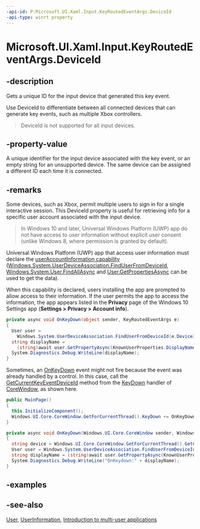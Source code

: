 ```yaml
---
-api-id: P:Microsoft.UI.Xaml.Input.KeyRoutedEventArgs.DeviceId
-api-type: winrt property
---
```


<!-- Property syntax
public string DeviceId { get; }
-->

# Microsoft.UI.Xaml.Input.KeyRoutedEventArgs.DeviceId

## -description
Gets a unique ID for the input device that generated this key event.

Use DeviceId to differentiate between all connected devices that can generate key events, such as multiple Xbox controllers.

> DeviceId is not supported for all input devices.

## -property-value
A unique identifier for the input device associated with the key event, or an empty string for an unsupported device. The same device can be assigned a different ID each time it is connected.

## -remarks
Some devices, such as Xbox, permit multiple users to sign in for a single interactive session. This DeviceId property is useful for retrieving info for a specific user account associated with the input device.

> In Windows 10 and later, Universal Windows Platform (UWP) app do not have access to user information without explicit user consent (unlike Windows 8, where permission is granted by default).

Universal Windows Platform (UWP) app that access user information must declare the [userAccountInformation capability](/uwp/schemas/appxpackage/uapmanifestschema/element-uap-capability) ([Windows.System.UserDeviceAssociation.FindUserFromDeviceId](/uwp/api/windows.system.userdeviceassociation.finduserfromdeviceid(system.string)), [Windows.System.User.FindAllAsync](/uwp/api/windows.system.user.findallasync(windows.system.usertype,windows.system.userauthenticationstatus)) and [User.GetPropertiesAsync](/uwp/api/windows.system.user.getpropertiesasync(windows.foundation.collections.ivectorview{system.string})) can be used to get the data).

When this capability is declared, users installing the app are prompted to allow access to their information. If the user permits the app to access the information, the app appears listed in the **Privacy** page of the Windows 10 Settings app (**Settings &gt; Privacy &gt; Account info**). 

```csharp
private async void OnKeyDown(object sender, KeyRoutedEventArgs e)
{
  User user = 
    Windows.System.UserDeviceAssociation.FindUserFromDeviceId(e.DeviceId);
  string displayName = 
    (string)await user.GetPropertyAsync(KnownUserProperties.DisplayName);
  System.Diagnostics.Debug.WriteLine(displayName);
}

```



Sometimes, an [OnKeyDown](../microsoft.ui.xaml.controls/control_onkeydown_647020286.md) event might not fire because the event was already handled by a control. In this case, call the [GetCurrentKeyEventDeviceId](/uwp/api/windows.ui.core.corewindow.getcurrentkeyeventdeviceid) method from the [KeyDown](/uwp/api/windows.ui.core.corewindow.keydown) handler of [CoreWindow](/uwp/api/windows.ui.core.corewindow), as shown here.

```csharp
public MainPage()
{
  this.InitializeComponent();
  Windows.UI.Core.CoreWindow.GetForCurrentThread().KeyDown += OnKeyDown;
}

private async void OnKeyDown(Windows.UI.Core.CoreWindow sender, Windows.UI.Core.KeyEventArgs args)
{
  string device = Windows.UI.Core.CoreWindow.GetForCurrentThread().GetCurrentKeyEventDeviceId();
  User user = Windows.System.UserDeviceAssociation.FindUserFromDeviceId(device);
  string displayName = (string)await user.GetPropertyAsync(KnownUserProperties.DisplayName);
  System.Diagnostics.Debug.WriteLine("OnKeydown:" + displayName);
}

```



## -examples

## -see-also
[User](/uwp/api/windows.system.user), [UserInformation](/uwp/api/windows.system.userprofile.userinformation), [Introduction to multi-user applications](/windows/uwp/xbox-apps/multi-user-applications)
